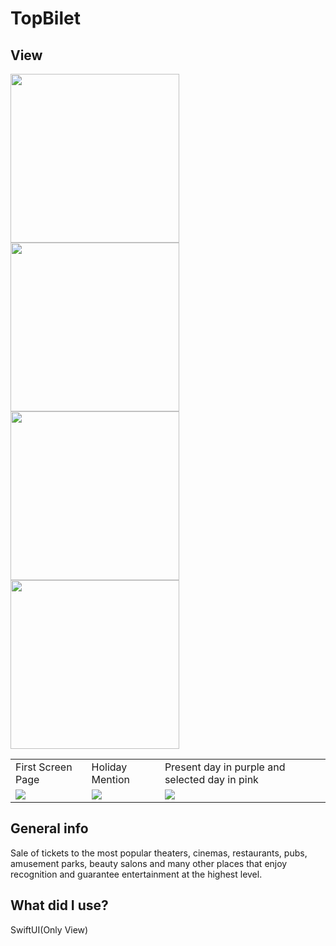 # TopBilet
## View
<img src="https://i.ibb.co/DwHpDHX/t1.png" width="270"><img src="https://i.ibb.co/SNGGL16/t2.png" width="270"></br>
<img src="https://i.ibb.co/R32qFpm/t3.png" width="270"><img src="https://i.ibb.co/sWLdvVQ/t4.png" width="270">

<table>
  <tr>
     <td>First Screen Page</td>
     <td>Holiday Mention</td>
     <td>Present day in purple and selected day in pink</td>
  </tr>
  <tr>
    <td valign="top"><img src="https://i.ibb.co/DwHpDHX/t1.png"></td>
    <td valign="top"><img src="https://i.ibb.co/DwHpDHX/t1.png"></td>
    <td valign="top"><img src="https://i.ibb.co/DwHpDHX/t1.png"></td>
  </tr>
 </table>

## General info
Sale of tickets to the most popular theaters, cinemas, restaurants, pubs, amusement parks, beauty salons and many other places that enjoy recognition and guarantee entertainment at the highest level.
	
## What did I use?
SwiftUI(Only View)
